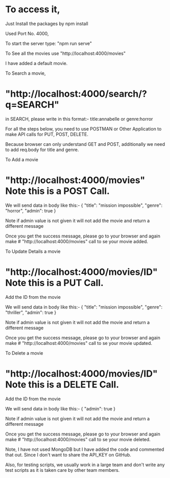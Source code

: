 # To access it, 

Just Install the packages by npm install

Used Port No. 4000,

To start the server type: "npm run serve"

To See all the movies use 
"http://localhost:4000/movies"

I have added a default movie.

To Search a movie,
# "http://localhost:4000/search/?q=SEARCH"

in SEARCH, please write in this format:- title:annabelle or genre:horror

For all the steps below, you need to use POSTMAN or Other Application to make API calls for PUT, POST, DELETE.

Because browser can only understand GET and POST, additionally we need to add req.body for title and genre.

To Add a movie
# "http://localhost:4000/movies" Note this is a POST Call.

We will send data in body like this:-
{
            "title": "mission impossible",
            "genre": "horror",
            "admin": true
}

Note if admin value is not given it will not add the movie and return a different message

Once you get the success message, please go to your browser and again make # "http://localhost:4000/movies" call to se your movie added.

To Update Details a movie
# "http://localhost:4000/movies/ID" Note this is a PUT Call.

Add the ID from the movie

We will send data in body like this:-
{
            "title": "mission impossible",
            "genre": "thriller",
            "admin": true
}

Note if admin value is not given it will not add the movie and return a different message

Once you get the success message, please go to your browser and again make # "http://localhost:4000/movies" call to se your movie updated.

To Delete a movie
# "http://localhost:4000/movies/ID" Note this is a DELETE Call.

Add the ID from the movie

We will send data in body like this:-
{
            "admin": true
}

Note if admin value is not given it will not add the movie and return a different message

Once you get the success message, please go to your browser and again make # "http://localhost:4000/movies" call to se your movie deleted.

Note, I have not used MongoDB but I have added the code and commented that out. Since I don't want to share the API_KEY on GitHub.

Also, for testing scripts, we usually work in a large team and don't write any test scripts as it is taken care by other team members.


